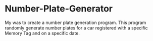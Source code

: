 # Number-Plate-Generator
My was to create a number plate generation program. This program randomly generate number plates for a car registered with a specific Memory Tag 
and on a specific date.

